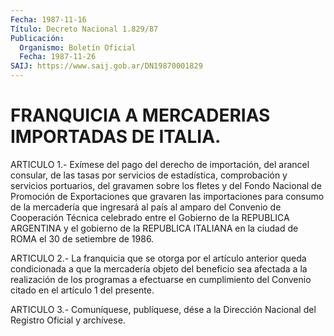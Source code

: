 ```yaml
---
Fecha: 1987-11-16
Título: Decreto Nacional 1.829/87
Publicación:
  Organismo: Boletín Oficial
  Fecha: 1987-11-26
SAIJ: https://www.saij.gob.ar/DN19870001829
---
```

# FRANQUICIA A MERCADERIAS IMPORTADAS DE ITALIA.

<a id="1"></a>
ARTICULO  1.-  Exímese  del  pago  del  derecho de importación, del arancel  consular,  de  las  tasas  por servicios  de  estadística, comprobación y servicios portuarios,  del gravamen sobre los fletes y  del  Fondo Nacional de Promoción de Exportaciones  que  gravaren las importaciones  para  consumo  de la mercadería que ingresará al país al amparo del Convenio de Cooperación  Técnica celebrado entre el  Gobierno  de  la  REPUBLICA  ARGENTINA  y  el  gobierno  de  la REPUBLICA  ITALIANA  en  la  ciudad  de ROMA el 30 de setiembre  de 1986.

<a id="2"></a>
ARTICULO  2.-  La franquicia que se otorga por el artículo anterior queda condicionada  a  que  la  mercadería objeto del beneficio sea afectada  a  la  realización  de  los  programas  a  efectuarse  en cumplimiento del Convenio citado en  el  artículo  1  del presente.

<a id="3"></a>
ARTICULO  3.- Comuníquese, publíquese, dése a la Dirección Nacional del Registro Oficial y archívese.